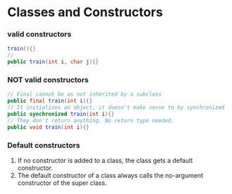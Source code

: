 # Classes and Constructors
### valid constructors 
```java
train(){}
//
public train(int i, char j){}
```

### NOT valid constructors
```java
// Final cannot be as not inherited by a subclass
public final train(int i){}
// It initializes an object, it doesn't make sense to by synchronized
public synchronized train(int i){}
// They don't return anything. No return type needed.
public void train(int i){}
```


### Default constructors 
1. If no constructor is added to a class, the class gets a default constructor.
2. The default constructor of a class always calls the no-argument constructor of the super class.